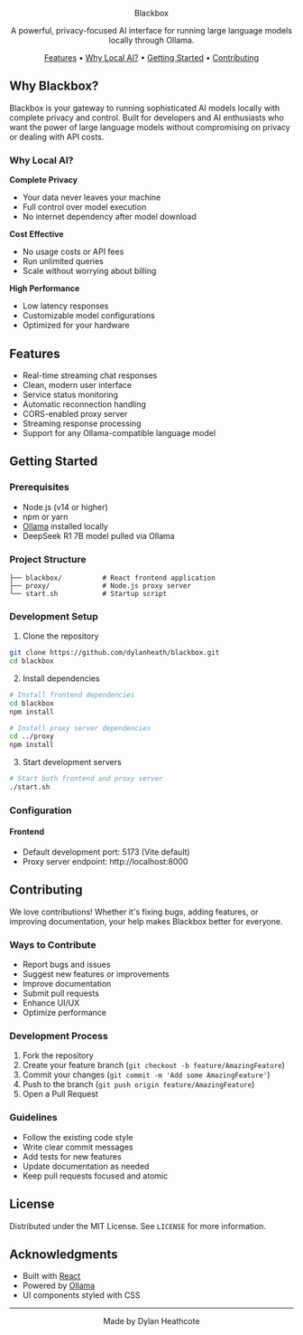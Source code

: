 
<div align="center">

Blackbox

A powerful, privacy-focused AI interface for running large language models locally through Ollama.

[Features](#features) • [Why Local AI?](#why-local-ai) • [Getting Started](#getting-started) • [Contributing](#contributing)

</div>

## Why Blackbox?

Blackbox is your gateway to running sophisticated AI models locally with complete privacy and control. Built for developers and AI enthusiasts who want the power of large language models without compromising on privacy or dealing with API costs.

### Why Local AI?

**Complete Privacy**
- Your data never leaves your machine
- Full control over model execution
- No internet dependency after model download

**Cost Effective**
- No usage costs or API fees
- Run unlimited queries
- Scale without worrying about billing

**High Performance**
- Low latency responses
- Customizable model configurations
- Optimized for your hardware

## Features

- Real-time streaming chat responses
- Clean, modern user interface
- Service status monitoring
- Automatic reconnection handling
- CORS-enabled proxy server
- Streaming response processing
- Support for any Ollama-compatible language model

## Getting Started

### Prerequisites

- Node.js (v14 or higher)
- npm or yarn
- [Ollama](https://ollama.ai) installed locally
- DeepSeek R1 7B model pulled via Ollama

### Project Structure

```
├── blackbox/          # React frontend application
├── proxy/             # Node.js proxy server
└── start.sh           # Startup script
```

### Development Setup

1. Clone the repository
```bash
git clone https://github.com/dylanheath/blackbox.git
cd blackbox
```

2. Install dependencies
```bash
# Install frontend dependencies
cd blackbox
npm install

# Install proxy server dependencies
cd ../proxy
npm install
```

3. Start development servers
```bash
# Start both frontend and proxy server
./start.sh
```

### Configuration

#### Frontend
- Default development port: 5173 (Vite default)
- Proxy server endpoint: http://localhost:8000

## Contributing

We love contributions! Whether it's fixing bugs, adding features, or improving documentation, your help makes Blackbox better for everyone.

### Ways to Contribute

- Report bugs and issues
- Suggest new features or improvements
- Improve documentation
- Submit pull requests
- Enhance UI/UX
- Optimize performance

### Development Process

1. Fork the repository
2. Create your feature branch (`git checkout -b feature/AmazingFeature`)
3. Commit your changes (`git commit -m 'Add some AmazingFeature'`)
4. Push to the branch (`git push origin feature/AmazingFeature`)
5. Open a Pull Request

### Guidelines

- Follow the existing code style
- Write clear commit messages
- Add tests for new features
- Update documentation as needed
- Keep pull requests focused and atomic

## License

Distributed under the MIT License. See `LICENSE` for more information.

## Acknowledgments

- Built with [React](https://reactjs.org/)
- Powered by [Ollama](https://ollama.ai)
- UI components styled with CSS

---

<div align="center">
Made by Dylan Heathcote
</div>
